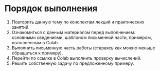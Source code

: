 # Порядок выполнения



1. Повторить данную тему по конспектам лекций и практических занятий.
2. Ознакомиться с данным материалом перед выполнением: основными сведениями, шаблоном письменной части, примером, выполненным в Colab.
3. Выполнить письменную часть работы \(стараясь как можно меньше обращаться к примеру\).
4. Перейти по ссылке в Colab выполнить проверку вычислений.
5. Решить собственную задачу по предложенному примеру.

